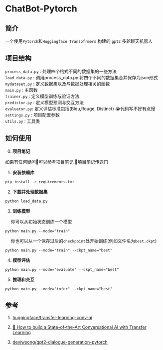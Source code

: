 # ChatBot-Pytorch
## 简介
一个使用`Pytorch`和`Huggingface Transofrmers` 构建的 `gpt2` 多轮聊天机器人 <br>

## 项目结构 
`process_data.py` : 处理四个格式不同的数据集的一些方法 <br>
`load_data.py` : 调用process_data.py 将四个不同的数据集合并保存为json形式<br>
`mydataset.py` : 定义数据集以及与数据处理相关的函数<br>
`main.py` : 主函数<br>
`trainer.py` : 定义模型训练与验证方法<br>
`predictor.py` : 定义模型预测与交互方法<br>
`evaluator.py`: 定义评估标准包括(Bleu,Rouge, Distinct)  😭代码写不好有点慢<br>
`settings.py` : 项目配置参数<br>
`utils.py` : 工具类<br>

## 如何使用
0. **项目笔记**

如果有任何疑问🤔️可以参考项目笔记 🤖️[项目笔记传送门](https://github.com/chenjunyi1999/ML-Tutorial/tree/main/ChatBot-pytorch%E9%A1%B9%E7%9B%AE%E7%AC%94%E8%AE%B0)
 
1. **安装依赖库**
```
pip install -r requirements.txt
```
2. **下载并处理数据集**
```
python load_data.py
```
3. **训练模型**

  &emsp; 你可以从初始状态训练一个模型
```
python main.py --mode="train"
```

  &emsp; 你也可以从一个保存过后的`checkpoint`处开始训练(例如文件名为`best.ckpt`)
```
python main.py --mode="train" --ckpt_name="best"
```
4. **模型评估**
```
python main.py --mode="evaluate" --ckpt_name="best"
```
5. **推理和交互**
```
python main.py --mode="infer" --ckpt_name="best"
```

## 参考
1. [huggingface/transfer-learning-conv-ai](https://github.com/huggingface/transfer-learning-conv-ai)

2. [🦄 How to build a State-of-the-Art Conversational AI with Transfer Learning](https://medium.com/huggingface/how-to-build-a-state-of-the-art-conversational-ai-with-transfer-learning-2d818ac26313)

3. [devjwsong/gpt2-dialogue-generation-pytorch](https://github.com/devjwsong/gpt2-dialogue-generation-pytorch)


